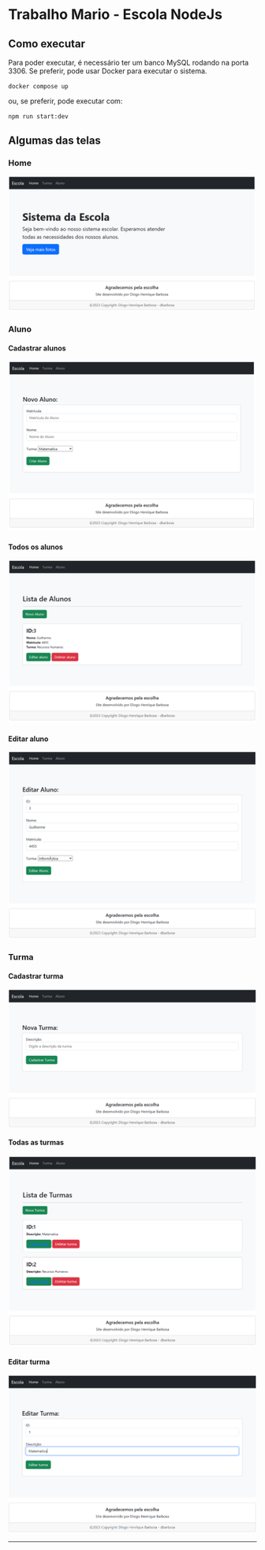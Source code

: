 # Trabalho Mario - Escola NodeJs

## Como executar

Para poder executar, é necessário ter um banco MySQL rodando na porta 3306. Se preferir, pode usar Docker para executar o sistema.

```
docker compose up 
```

ou, se preferir, pode executar com:

```
npm run start:dev
```

## Algumas das telas

### Home

![Home](./docs/home.png)

### Aluno

#### Cadastrar alunos

![Cadastrar alunos](./docs/new_student.png)

#### Todos os alunos

![Todos os alunos](./docs/all_studants.png)

#### Editar aluno

![Editar aluno](./docs/edit_studant.png)

### Turma

#### Cadastrar turma

![Cadastrar turma](./docs/new_class.png)

#### Todas as turmas

![Todas as turmas](./docs/all_class.png)

#### Editar turma

![Editar turma](./docs/edit_class.png)

----
